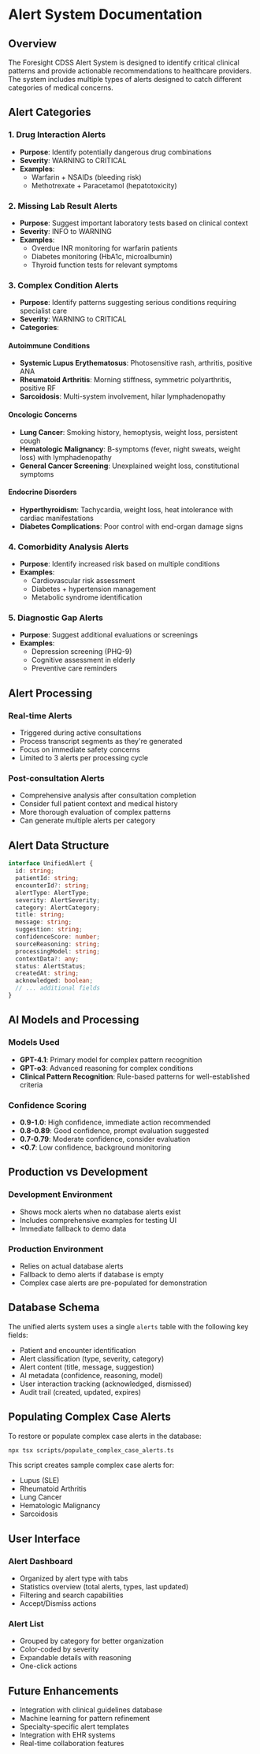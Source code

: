 # Alert System Documentation

## Overview

The Foresight CDSS Alert System is designed to identify critical clinical patterns and provide actionable recommendations to healthcare providers. The system includes multiple types of alerts designed to catch different categories of medical concerns.

## Alert Categories

### 1. Drug Interaction Alerts
- **Purpose**: Identify potentially dangerous drug combinations
- **Severity**: WARNING to CRITICAL
- **Examples**: 
  - Warfarin + NSAIDs (bleeding risk)
  - Methotrexate + Paracetamol (hepatotoxicity)

### 2. Missing Lab Result Alerts
- **Purpose**: Suggest important laboratory tests based on clinical context
- **Severity**: INFO to WARNING
- **Examples**:
  - Overdue INR monitoring for warfarin patients
  - Diabetes monitoring (HbA1c, microalbumin)
  - Thyroid function tests for relevant symptoms

### 3. Complex Condition Alerts
- **Purpose**: Identify patterns suggesting serious conditions requiring specialist care
- **Severity**: WARNING to CRITICAL
- **Categories**:

#### Autoimmune Conditions
- **Systemic Lupus Erythematosus**: Photosensitive rash, arthritis, positive ANA
- **Rheumatoid Arthritis**: Morning stiffness, symmetric polyarthritis, positive RF
- **Sarcoidosis**: Multi-system involvement, hilar lymphadenopathy

#### Oncologic Concerns
- **Lung Cancer**: Smoking history, hemoptysis, weight loss, persistent cough
- **Hematologic Malignancy**: B-symptoms (fever, night sweats, weight loss) with lymphadenopathy
- **General Cancer Screening**: Unexplained weight loss, constitutional symptoms

#### Endocrine Disorders
- **Hyperthyroidism**: Tachycardia, weight loss, heat intolerance with cardiac manifestations
- **Diabetes Complications**: Poor control with end-organ damage signs

### 4. Comorbidity Analysis Alerts
- **Purpose**: Identify increased risk based on multiple conditions
- **Examples**:
  - Cardiovascular risk assessment
  - Diabetes + hypertension management
  - Metabolic syndrome identification

### 5. Diagnostic Gap Alerts
- **Purpose**: Suggest additional evaluations or screenings
- **Examples**:
  - Depression screening (PHQ-9)
  - Cognitive assessment in elderly
  - Preventive care reminders

## Alert Processing

### Real-time Alerts
- Triggered during active consultations
- Process transcript segments as they're generated
- Focus on immediate safety concerns
- Limited to 3 alerts per processing cycle

### Post-consultation Alerts
- Comprehensive analysis after consultation completion
- Consider full patient context and medical history
- More thorough evaluation of complex patterns
- Can generate multiple alerts per category

## Alert Data Structure

```typescript
interface UnifiedAlert {
  id: string;
  patientId: string;
  encounterId?: string;
  alertType: AlertType;
  severity: AlertSeverity;
  category: AlertCategory;
  title: string;
  message: string;
  suggestion: string;
  confidenceScore: number;
  sourceReasoning: string;
  processingModel: string;
  contextData?: any;
  status: AlertStatus;
  createdAt: string;
  acknowledged: boolean;
  // ... additional fields
}
```

## AI Models and Processing

### Models Used
- **GPT-4.1**: Primary model for complex pattern recognition
- **GPT-o3**: Advanced reasoning for complex conditions
- **Clinical Pattern Recognition**: Rule-based patterns for well-established criteria

### Confidence Scoring
- **0.9-1.0**: High confidence, immediate action recommended
- **0.8-0.89**: Good confidence, prompt evaluation suggested
- **0.7-0.79**: Moderate confidence, consider evaluation
- **<0.7**: Low confidence, background monitoring

## Production vs Development

### Development Environment
- Shows mock alerts when no database alerts exist
- Includes comprehensive examples for testing UI
- Immediate fallback to demo data

### Production Environment
- Relies on actual database alerts
- Fallback to demo alerts if database is empty
- Complex case alerts are pre-populated for demonstration

## Database Schema

The unified alerts system uses a single `alerts` table with the following key fields:
- Patient and encounter identification
- Alert classification (type, severity, category)
- Alert content (title, message, suggestion)
- AI metadata (confidence, reasoning, model)
- User interaction tracking (acknowledged, dismissed)
- Audit trail (created, updated, expires)

## Populating Complex Case Alerts

To restore or populate complex case alerts in the database:

```bash
npx tsx scripts/populate_complex_case_alerts.ts
```

This script creates sample complex case alerts for:
- Lupus (SLE)
- Rheumatoid Arthritis
- Lung Cancer
- Hematologic Malignancy
- Sarcoidosis

## User Interface

### Alert Dashboard
- Organized by alert type with tabs
- Statistics overview (total alerts, types, last updated)
- Filtering and search capabilities
- Accept/Dismiss actions

### Alert List
- Grouped by category for better organization
- Color-coded by severity
- Expandable details with reasoning
- One-click actions

## Future Enhancements

- Integration with clinical guidelines database
- Machine learning for pattern refinement
- Specialty-specific alert templates
- Integration with EHR systems
- Real-time collaboration features 